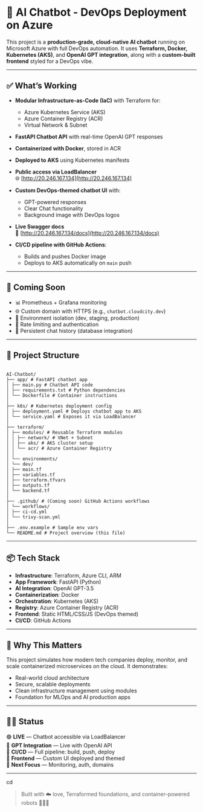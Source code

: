 # 🤖 AI Chatbot - DevOps Deployment on Azure

This project is a **production-grade, cloud-native AI chatbot** running on Microsoft Azure with full DevOps automation. It uses **Terraform, Docker, Kubernetes (AKS)**, and **OpenAI GPT integration**, along with a **custom-built frontend** styled for a DevOps vibe.

---

## ✅ What’s Working

- **Modular Infrastructure-as-Code (IaC)** with Terraform for:

  - Azure Kubernetes Service (AKS)
  - Azure Container Registry (ACR)
  - Virtual Network & Subnet

- **FastAPI Chatbot API** with real-time OpenAI GPT responses

- **Containerized with Docker**, stored in ACR

- **Deployed to AKS** using Kubernetes manifests

- **Public access via LoadBalancer**  
  🌐 [http://20.246.167.134](http://20.246.167.134)

- **Custom DevOps-themed chatbot UI** with:

  - GPT-powered responses
  - Clear Chat functionality
  - Background image with DevOps logos

- **Live Swagger docs**  
  📘 [http://20.246.167.134/docs](http://20.246.167.134/docs)

- **CI/CD pipeline with GitHub Actions**:
  - Builds and pushes Docker image
  - Deploys to AKS automatically on `main` push

---

## 🌱 Coming Soon

- 📊 Prometheus + Grafana monitoring
- 🌐 Custom domain with HTTPS (e.g., `chatbot.cloudcity.dev`)
- 🧪 Environment isolation (dev, staging, production)
- 🔐 Rate limiting and authentication
- 🧠 Persistent chat history (database integration)

---

## 📁 Project Structure

```

AI-Chatbot/
├── app/ # FastAPI chatbot app
│ ├── main.py # Chatbot API code
│ ├── requirements.txt # Python dependencies
│ └── Dockerfile # Container instructions
│
├── k8s/ # Kubernetes deployment config
│ ├── deployment.yaml # Deploys chatbot app to AKS
│ └── service.yaml # Exposes it via LoadBalancer
│
├── terraform/
│ ├── modules/ # Reusable Terraform modules
│ │ ├── network/ # VNet + Subnet
│ │ ├── aks/ # AKS cluster setup
│ │ └── acr/ # Azure Container Registry
│ │
│ └── environments/
│ └── dev/
│ ├── main.tf
│ ├── variables.tf
│ ├── terraform.tfvars
│ ├── outputs.tf
│ └── backend.tf
│
├── .github/ # (Coming soon) GitHub Actions workflows
│ └── workflows/
│ ├── ci-cd.yml
│ └── trivy-scan.yml
│
├── .env.example # Sample env vars
└── README.md # Project overview (this file)
```

---

## 📦 Tech Stack

- **Infrastructure**: Terraform, Azure CLI, ARM
- **App Framework**: FastAPI (Python)
- **AI Integration**: OpenAI GPT-3.5
- **Containerization**: Docker
- **Orchestration**: Kubernetes (AKS)
- **Registry**: Azure Container Registry (ACR)
- **Frontend**: Static HTML/CSS/JS (DevOps themed)
- **CI/CD**: GitHub Actions

---

## 🧠 Why This Matters

This project simulates how modern tech companies deploy, monitor, and scale containerized microservices on the cloud. It demonstrates:

- Real-world cloud architecture
- Secure, scalable deployments
- Clean infrastructure management using modules
- Foundation for MLOps and AI production apps

---

## 👨‍💻 Status

🟢 **LIVE** — Chatbot accessible via LoadBalancer  
🤖 **GPT Integration** — Live with OpenAI API  
🚀 **CI/CD** — Full pipeline: build, push, deploy  
🎨 **Frontend** — Custom UI deployed and themed  
🔧 **Next Focus** — Monitoring, auth, domains

---

cd

> Built with ☁️ love, Terraformed foundations, and container-powered robots 🧱🤖🐳

